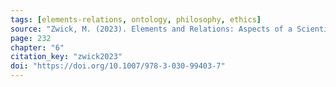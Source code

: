 ```yaml
---
tags: [elements-relations, ontology, philosophy, ethics]
source: "Zwick, M. (2023). Elements and Relations: Aspects of a Scientific Metaphysics (Vol. 35). Springer International Publishing."
page: 232
chapter: "6"
citation_key: "zwick2023"
doi: "https://doi.org/10.1007/978-3-030-99403-7"
---
```


